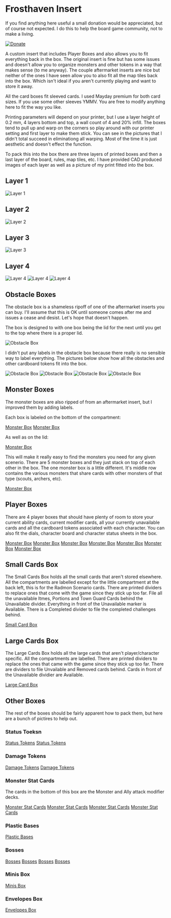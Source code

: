 # Frosthaven Insert

If you find anything here useful a small donation would be appreciated, but of course not expected. I do this to help the board game community, not to make a living. 

[![Donate](https://img.shields.io/badge/Donate-PayPal-green.svg)](https://www.paypal.com/donate/?hosted_button_id=8DHN9MQWWW8UJ)

A custom insert that includes Player Boxes and also allows you to fit everything back in the box. The original insert is fine but has some issues and doesn't allow you to organize monsters and other tokens in a way that makes sense (to me anyway). The couple aftermarket inserts are nice but neither of the ones I have seen allow you to also fit all the map tiles back into the box. Which isn't ideal if you aren't currently playing and want to store it away. 

All the card boxes fit sleeved cards. I used Mayday premium for both card sizes. If you use some other sleeves YMMV. You are free to modify anything here to fit the way you like.

Printing parameters will depend on your printer, but I use a layer height of 0.2 mm, 4 layers bottom and top, a wall count of 4 and 20% infill. The boxes tend to pull up and warp on the corners so play around with our printer setting and first layer to make them stick. You can see in the pictures that I didn't total succeed in eliminationg all warping. Most of the time it is just aesthetic and doesn't effect the function. 

To pack this into the box there are three layers of printed boxes and then a last layer of the board, rules, map tiles, etc. I have provided CAD produced images of each layer as well as a picture of my print fitted into the box. 

## Layer 1

![Layer 1](https://github.com/bdyer64/BoardGameInserts/blob/main/FrosthavenV2/Images/PackingLayer1.png)

## Layer 2

![Layer 2](https://github.com/bdyer64/BoardGameInserts/blob/main/FrosthavenV2/Images/PackingLayer2.png)

## Layer 3

![Layer 3](https://github.com/bdyer64/BoardGameInserts/blob/main/FrosthavenV2/Images/PackingLayer3.png)

## Layer 4

![Layer 4](https://github.com/bdyer64/BoardGameInserts/blob/main/FrosthavenV2/images/Layer4-1.png)
![Layer 4](https://github.com/bdyer64/BoardGameInserts/blob/main/FrosthavenV2/images/Layer4-2.png)
![Layer 4](https://github.com/bdyer64/BoardGameInserts/blob/main/FrosthavenV2/images/Layer4-3.png)

## Obstacle Boxes

The obstacle box is a shameless ripoff of one of the aftermarket inserts you can buy. I'll assume that this is OK until someone comes after me and issues a cease and desist. Let's hope that doesn't happen.

The box is designed to with one box being the lid for the next until you get to the top where there is a proper lid. 

![Obstacle Box](https://github.com/bdyer64/BoardGameInserts/blob/main/FrosthavenV2/Images/ObstacleBox0.jpg)

I didn't put any labels in the obstacle box because there really is no sensible way to label everything. The pictures below show how all the obstacles and other cardboard tokens fit into the box.

![Obstacle Box](https://github.com/bdyer64/BoardGameInserts/blob/main/FrosthavenV2/Images/ObstacleBox1.jpg)
![Obstacle Box](https://github.com/bdyer64/BoardGameInserts/blob/main/FrosthavenV2/Images/ObstacleBox2.jpg)
![Obstacle Box](https://github.com/bdyer64/BoardGameInserts/blob/main/FrosthavenV2/Images/ObstacleBox3.jpg)
![Obstacle Box](https://github.com/bdyer64/BoardGameInserts/blob/main/FrosthavenV2/Images/ObstacleBox4.jpg)

## Monster Boxes

The monster boxes are also ripped of from an aftermarket insert, but I improved them by adding labels. 

Each box is labeled on the bottom of the compartment:

[Monster Box](https://github.com/bdyer64/BoardGameInserts/blob/main/FrosthavenV2/Images/MonsterBox1.jpg)
[Monster Box](https://github.com/bdyer64/BoardGameInserts/blob/main/FrosthavenV2/Images/MonsterBox2.jpg)

As well as on the lid:

[Monster Box](https://github.com/bdyer64/BoardGameInserts/blob/main/FrosthavenV2/Images/MonsterBox3.jpg)

This will make it really easy to find the monsters you need for any given scenerio. There are 5 monster boxes and they just stack on top of each other in the box. The one monster box is a little different. It's middle row contains the various monsters that share cards with other monsters of that type (scouts, archers, etc).

[Monster Box](https://github.com/bdyer64/BoardGameInserts/blob/main/FrosthavenV2/Images/MonsterBox4.jpg)

## Player Boxes

There are 4 player boxes that should have plenty of room to store your current ability cards, current modifier cards, all your currently unavailable cards and all the cardboard tokens associated with each character. You can also fit the dials, character board and character status sheets in the box. 

[Monster Box](https://github.com/bdyer64/BoardGameInserts/blob/main/FrosthavenV2/Images/PlayeryBox0.jpg)
[Monster Box](https://github.com/bdyer64/BoardGameInserts/blob/main/FrosthavenV2/Images/PlayeryBox1.jpg)
[Monster Box](https://github.com/bdyer64/BoardGameInserts/blob/main/FrosthavenV2/Images/PlayeryBox2.jpg)
[Monster Box](https://github.com/bdyer64/BoardGameInserts/blob/main/FrosthavenV2/Images/PlayeryBox3.jpg)
[Monster Box](https://github.com/bdyer64/BoardGameInserts/blob/main/FrosthavenV2/Images/PlayeryBox4.jpg)
[Monster Box](https://github.com/bdyer64/BoardGameInserts/blob/main/FrosthavenV2/Images/PlayeryBox5.jpg)
[Monster Box](https://github.com/bdyer64/BoardGameInserts/blob/main/FrosthavenV2/Images/PlayeryBox6.jpg)

## Small Cards Box

The Small Cards Box holds all the small cards that aren't stored elsewhere. All the compartments are labelled except for the little compartment at the back left, this is for the Radmon Scenario cards. There are printed dividers to replace ones that come with the game since they stick up too far. File all the unavailable Itmes, Portions and Town Guard Cards behind the Unavailable divider. Everything in front of the Unavailable marker is Available. There is a Completed divider to file the completed challenges behind. 

[Small Card Box](https://github.com/bdyer64/BoardGameInserts/blob/main/FrosthavenV2/Images/SmallCardsBox.jpg)

## Large Cards Box

The Large Cards Box holds all the large cards that aren't player/character specific. All the compartments are labelled. There are printed dividers to replace the ones that came with the game since they stick up too far. There are dividers to file Unvailable and Removed cards behind. Cards in front of the Unavailable dividier are Available. 

[Large Card Box](https://github.com/bdyer64/BoardGameInserts/blob/main/FrosthavenV2/Images/SmallCardsBox.jpg)

## Other Boxes

The rest of the boxes should be fairly apparent how to pack them, but here are a bunch of pictires to help out.

### Status Toeksn

[Status Tokens](https://github.com/bdyer64/BoardGameInserts/blob/main/FrosthavenV2/Images/StatusTokens1.jpg)
[Status Tokens](https://github.com/bdyer64/BoardGameInserts/blob/main/FrosthavenV2/Images/StatusTokens2.jpg)

### Damage Tokens

[Damage Tokens](https://github.com/bdyer64/BoardGameInserts/blob/main/FrosthavenV2/Images/DamageTokens1.jpg)
[Damage Tokens](https://github.com/bdyer64/BoardGameInserts/blob/main/FrosthavenV2/Images/DamageTokens2.jpg)

### Monster Stat Cards

The cards in the bottom of this box are the Monster and Ally attack modifier decks.

[Monster Stat Cards](https://github.com/bdyer64/BoardGameInserts/blob/main/FrosthavenV2/Images/MonsterStats1.jpg)
[Monster Stat Cards](https://github.com/bdyer64/BoardGameInserts/blob/main/FrosthavenV2/Images/MonsterStats2.jpg)
[Monster Stat Cards](https://github.com/bdyer64/BoardGameInserts/blob/main/FrosthavenV2/Images/MonsterStats3.jpg)
[Monster Stat Cards](https://github.com/bdyer64/BoardGameInserts/blob/main/FrosthavenV2/Images/MonsterStats4.jpg)

### Plastic Bases

[Plastic Bases](https://github.com/bdyer64/BoardGameInserts/blob/main/FrosthavenV2/Images/PlasticBases.jpg)

### Bosses

[Bosses](https://github.com/bdyer64/BoardGameInserts/blob/main/FrosthavenV2/Images/Bosses1.jpg)
[Bosses](https://github.com/bdyer64/BoardGameInserts/blob/main/FrosthavenV2/Images/Bosses2.jpg)
[Bosses](https://github.com/bdyer64/BoardGameInserts/blob/main/FrosthavenV2/Images/Bosses3.jpg)
[Bosses](https://github.com/bdyer64/BoardGameInserts/blob/main/FrosthavenV2/Images/Bosses4.jpg)

### Minis Box

[Minis Box](https://github.com/bdyer64/BoardGameInserts/blob/main/FrosthavenV2/Images/MinisBox.jpg)

### Envelopes Box

[Envelopes Box](https://github.com/bdyer64/BoardGameInserts/blob/main/FrosthavenV2/Images/EnvelopesBox.jpg)